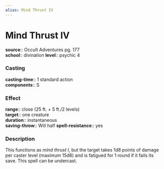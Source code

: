 ```yaml
---
alias: Mind Thrust IV
---
```


# Mind Thrust IV 

**source**:: Occult Adventures pg. 177  
**school**:: divination
**level**:: psychic 4

### Casting 

**casting-time**:: 1 standard action  
**components**:: S

### Effect 

**range**:: close (25 ft. + 5 ft./2 levels)  
**target**:: one creature  
**duration**:: instantaneous  
**saving-throw**:: Will half
**spell-resistance**:: yes

### Description 

This functions as *mind thrust I*, but the target takes 1d8 points of damage per caster level (maximum 15d8) and is fatigued for 1 round if it fails its save. This spell can be undercast.


